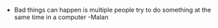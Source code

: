 - Bad things can happen is multiple people try to do something at the same time in a computer -Malan